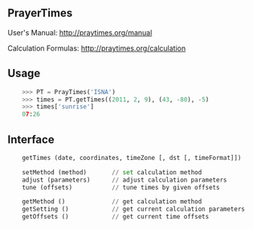 ## PrayerTimes
User's Manual:
http://praytimes.org/manual

Calculation Formulas:
http://praytimes.org/calculation

## Usage

```python
    >>> PT = PrayTimes('ISNA')
    >>> times = PT.getTimes((2011, 2, 9), (43, -80), -5)
    >>> times['sunrise']
    07:26
```

## Interface

```python
    getTimes (date, coordinates, timeZone [, dst [, timeFormat]])

    setMethod (method)       // set calculation method
    adjust (parameters)      // adjust calculation parameters
    tune (offsets)           // tune times by given offsets

    getMethod ()             // get calculation method
    getSetting ()            // get current calculation parameters
    getOffsets ()            // get current time offsets
```
